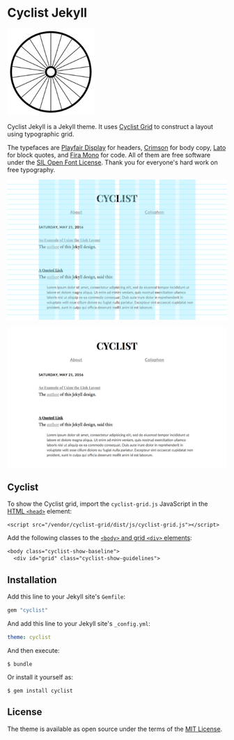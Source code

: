 # Cyclist Jekyll

<img src="cyclist-background.svg" width="200" height="200" alt="Cyclist">

Cyclist Jekyll is a Jekyll theme. It uses [Cyclist Grid](https://github.com/cyclist-grid/cyclist-grid) to construct a layout using typographic grid.

The typefaces are [Playfair Display][playfair] for headers, [Crimson][crimson] for body copy, [Lato][lato] for block quotes, and [Fira Mono][fira] for code. All of them are free software under the [SIL Open Font License](https://en.wikipedia.org/wiki/SIL_Open_Font_License). Thank you for everyone's hard work on free typography.

[playfair]: https://github.com/clauseggers/Playfair-Display "Playfair Display"
[lato]: https://github.com/betsol/lato-font "Lato"
[crimson]: https://github.com/skosch/Crimson "Crimson"
[fira]: https://github.com/mozilla/Fira "Fira"

![Cyclist Grid](cyclist-grid.png)

![Cyclist](cyclist-nogrid.png)

## Cyclist

To show the Cyclist grid, import the `cyclist-grid.js` JavaScript in the [HTML `<head>`](_includes/head.html) element:

	<script src="/vendor/cyclist-grid/dist/js/cyclist-grid.js"></script>

Add the following classes to the [`<body>` and grid `<div>` elements](_layouts/default.html):

	<body class="cyclist-show-baseline">
	  <div id="grid" class="cyclist-show-guidelines">

## Installation

Add this line to your Jekyll site's `Gemfile`:

```ruby
gem "cyclist"
```

And add this line to your Jekyll site's `_config.yml`:

```yaml
theme: cyclist
```

And then execute:

    $ bundle

Or install it yourself as:

    $ gem install cyclist

## License

The theme is available as open source under the terms of the [MIT License](https://opensource.org/licenses/MIT).

